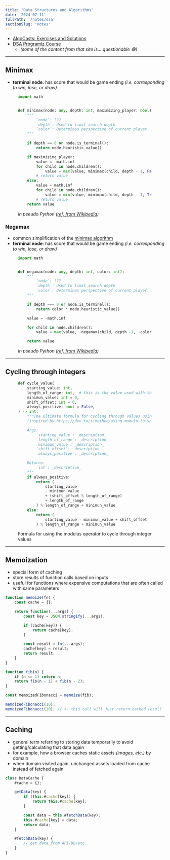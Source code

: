 ```yaml
---
title: 'Data Structures and Algorithms'
date: '2024-07-11'
fullPath: '/notes/dsa'
sectionSlug: 'notes'
---
```


- [AlgoCasts: Exercises and Solutions](/notes/dsa/algorithm-exercises/algo-casts)
- [DSA Programiz Course](/notes/dsa/programiz-course)
  - _(some of the content from that site is... questionable 😅)_

---

## Minimax

- **terminal node**: has score that would be game ending _(i.e. corresponding to win, lose, or draw)_

<figure>

```python
import math


def minimax(node: any, depth: int, maximizing_player: bool):
    """
        `node`: ???
        `depth`: Used to limit search depth
        `color`: Determines perspective of current player. In a two-player game, would be `1` if Player A, `-1` if Player B
    """

    if depth == 0 or node.is_terminal():
        return node.heuristic_value()

    if maximizing_player:
        value = -math.inf
        for child in node.children():
            value = max(value, minimax(child, depth - 1, False))
        # return value
    else:
        value = math.inf
        for child in node.children():
            value = min(value, minimax(child, depth - 1, True))
        # return value
    return value


```

<figcaption>

_in pseudo Python ([ref. from Wikipedia](https://en.wikipedia.org/wiki/Minimax))_

</figcaption>
</figure>

### Negamax

- common simplification of the [minimax algorithm](#minimax)
- **terminal node**: has score that would be game ending _(i.e. corresponding to win, lose, or draw)_

<figure>

```python
import math


def negamax(node: any, depth: int, color: int):
    """
        `node`: ???
        `depth`: Used to limit search depth
        `color`: Determines perspective of current player. In a two-player game, would be `1` if Player A, `-1` if Player B
    """

    if depth === 0 or node.is_terminal():
        return color * node.heuristic_value()

    value = -math.inf

    for child in node.children():
        value = max(value, -negamax(child, depth -1, -color))

    return value

```

<figcaption>

_in pseudo Python ([ref. from Wikipedia](https://en.wikipedia.org/wiki/Negamax))_

</figcaption>
</figure>

---

## Cycling through integers

<figure>

```python
def cycle_value(
    starting_value: int,
    length_of_range: int,  # this is the value used with the modulo operator
    minimun_value: int = 0,
    shift_offset: int = 0,
    always_positive: bool = False,
) -> int:
    """The ultimate formula for cycling through values using the modulo operator
    (inspired by https://dev.to/timothee/using-modulo-to-shift-a-value-and-keep-it-inside-a-range-8fm)

    Args:
        `starting_value`: _description_
        `length_of_range`: _description_
        `minimun_value`: _description_
        `shift_offset`: _description_
        `always_positive`: _description_

    Returns:
        `int`: _description_
    """
    if always_positive:
        return (
            starting_value
            - minimun_value
            + (shift_offset % length_of_range)
            + length_of_range
        ) % length_of_range + minimun_value
    else:
        return (
            starting_value - minimun_value + shift_offset
        ) % length_of_range + minimun_value

```

<figcaption>

Formula for using the modulus operator to cycle through integer values

</figcaption>
</figure>

---

## Memoization

- special form of caching
- store results of function calls based on inputs
- useful for functions where expensive computations that are often called with same parameters

```javascript
function memoize(fn) {
    const cache = {};

    return function(...args) {
        const key = JSON.stringify(...args);

        if (cache[key]) {
            return cache[key];
        }

        const result = fn(...args);
        cache[key] = result;
        return result;
    }
}

function fib(n) {
    if (n <= 1) return n;
    return fib(n - 1) + fib(n - 2);
}

const memoizedFibonacci = memoize(fib);

memoizedFibonacci(10);
memoizedFibonacci(10); // <- this call will just return cached result
```

---

## Caching

- general term referring to storing data temporarily to avoid getting/calculating that data again
- for example, how a browser caches static assets _(images, etc.)_ by domain
- when domain visited again, unchanged assets loaded from cache instead of fetched again

```javascript
class DataCache {
    #cache = {};

    getData(key) {
        if (this.#cache[key]) {
            return this.#cache[key];
        }

        const data = this.#fetchData(key);
        this.#cache[key] = data;
        return data;
    }

    #fetchData(key) {
        // get data from API/DB/etc.
    }
}
```
